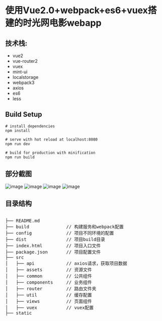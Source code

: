 
使用Vue2.0+webpack+es6+vuex搭建的时光网电影webapp
====

技术栈:
---
* vue2
* vue-router2
* vuex
* mint-ui
* localstorage
* webpack3
* axios
* es6
* less


Build Setup
---
```
# install dependencies
npm install

# serve with hot reload at localhost:8080
npm run dev

# build for production with minification
npm run build
```

部分截图
---

![image](https://github.com/Jmhh/vue-shiguang-movie/blob/master/screenshots/1.png)
![image](https://github.com/Jmhh/vue-shiguang-movie/blob/master/screenshots/2.png)
![image](https://github.com/Jmhh/vue-shiguang-movie/blob/master/screenshots/3.png)
![image](https://github.com/Jmhh/vue-shiguang-movie/blob/master/screenshots/4.png)

目录结构
---
<pre>

├── README.md           
├── build              // 构建服务和webpack配置
├── config             // 项目不同环境的配置
├── dist               // 项目build目录
├── index.html         // 项目入口文件
├── package.json       // 项目配置文件
├── src
│   ├── api            // axios请求，获取项目数据
│   ├── assets         // 资源文件
│   ├── common         // 公共组件
│   ├── components     // 业务组件
│   ├── router         // 路由文件夹
│   ├── util           // 缓存配置
│   ├── views          // 页面组件
│   ├── vuex           // vuex配置
├── static
<pre>
